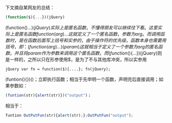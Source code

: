 下文摘自某网友的总结：  

```javascript
(function($){...})(jQuery)
```

(function($){...})(jQuery)实际上是匿名函数，不懂得朋友可以继续往下看。  
这里实际上是匿名函数 function(arg){...} 这就定义了一个匿名函数，参数为arg。 而调用函数时，是在函数后面写上括号和实参的，由于操作符的优先级，函数本身也需要用括号，即： (function(arg){...})(param)  
这就相当于定义了一个参数为arg的匿名函数，并且将param作为参数来调用这个匿名函数，而(function($){...})(jQuery)则是一样的，之所以只在形参使用$，是为了不与其他库冲突，所以实参用

```
jQuery var fn = function($){....}; fn(jQuery);
```
(funtion(){})()；立即执行函数；相当于先申明一个函数，声明完后直接调用；如果参数如：  

```javascript
(funtion(str){alert(str)})("output")；
```

相当于：

```javascript
funtion OutPutFun(str){alert(str);};OutPutFun("output");
```
